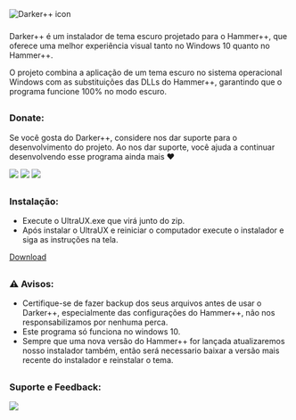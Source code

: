 <!DOCTYPE html>
<img align="center" src="https://github.com/Source-BR/Darkerplusplus/blob/main/Data/imagens/darker_logo.png" alt="Darker++ icon" />

###

<p>Darker++ é um instalador de tema escuro projetado para o Hammer++, que oferece uma melhor experiência visual tanto no Windows 10 quanto no Hammer++.</p>
<p>O projeto combina a aplicação de um tema escuro no sistema operacional Windows com as substituições das DLLs do Hammer++, garantindo que o programa funcione 100% no modo escuro.</p>

##

### Donate:

Se você gosta do Darker++, considere nos dar suporte para o desenvolvimento do projeto. Ao nos dar suporte, você ajuda a continuar desenvolvendo esse programa ainda mais ❤️

<a href="https://nubank.com.br/cobrar/1na00u/67594881-0eb2-45fc-b73c-7d065d9ba400" target="_blank"><img src="https://img.shields.io/badge/nubank-820AD1?style=for-the-badge&logo=nubank&logoColor=white" target="_blank"></a>
<a href="https://ko-fi.com/oficial_dazai" target="_blank"><img src="https://img.shields.io/badge/Ko--fi-F16061?style=for-the-badge&logo=ko-fi&logoColor=white" target="_blank"></a>
<a href="https://www.paypal.com/donate/?business=AUZRQZ6DZZAPQ&no_recurring=0&currency_code=USD" target="_blank"><img src="https://img.shields.io/badge/PayPal-00457C?style=for-the-badge&logo=paypal&logoColor=white" target="_blank"></a>

##

### Instalação:

- Execute o UltraUX.exe que virá junto do zip.
- Após instalar o UltraUX e reiniciar o computador execute o instalador e siga as instruções na tela.

[Download](https://github.com/TeamSourceBR/Darkerplusplus/releases)

##

### ⚠️ Avisos:

- Certifique-se de fazer backup dos seus arquivos antes de usar o Darker++, especialmente das configurações do Hammer++, não nos responsabilizamos por nenhuma perca.
- Este programa só funciona no windows 10.
- Sempre que uma nova versão do Hammer++ for lançada atualizaremos nosso instalador também, então será necessario baixar a versão mais recente do instalador e reinstalar o tema.

##

### Suporte e Feedback:

   <a href="https://discord.gg/tVNv6SNZZT" target="_blank"><img src="https://img.shields.io/badge/Discord-7289DA?style=for-the-badge&logo=discord&logoColor=white" target="_blank"></a>
